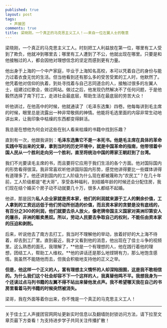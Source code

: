```yaml
---
published: true
layout: post
tags:
  - 声援团
comments: true
title: 梁晓刚，一个真正的马克思主义工人！——来自一位左翼人士的敬意
---
```



梁晓刚，一个真正的马克思主义工人。时刻把工人利益放在第一位，哪里有工人受到了欺负，他就冲到哪里去；哪里有工人遭到了不公，他就出现在哪里。只要是和他接触过的人，都会因他对理想信念的坚定而感到更有力量。

他出身于上海的一个中产家庭，毕业于上海知名高校，本可以凭着自己的身份与能力过着衣食无忧的生活。但当他看到还有那么多的受苦受累的工人时，他默然了。他凭着他对信仰的执着，到处寻找着与自己志同道合的人，接触过很多的左翼人士，组建过红歌会，做过网站。做过之后，他发现仍然解决不了任何问题，于是他毅然选择了南下打工，走进社会最底层，帮助生活在最底层的劳苦大众！

听他讲过，在他高中的时候，他就通读了（毛泽东选集）四卷。他每每讲到毛主席的时候，眼里总是流露出一种非常敬佩的神情。他能将毛选里面的内容非常生动地讲出来，让我印象中枯燥的东西都变得鲜活。

我总是在想他为何会对这些在别人看来枯燥的书籍中找到乐趣？

直到有一次，他跟我讲到：**毛泽东选集它不是一本死书。他是毛主席在具体的革命实践中写出来的文章，拿到当时的历史环境中，就是中国革命的指南，他带领着中国人民从一个胜利走向另一个胜利，直至将统治中国的蒋家王朝赶到了台湾。**

我们不光要读毛主席的书，而且要将它应用于我们生活的各个方面。他对国际国内的形势看得很深。我非常喜欢听他讲国际国内形势，感觉他讲得要比一些媒体讲得有道理多了。他还讲到国内的工人阶级为什么现在都被蔑称为“农民工”？在几十年前，工人阶级都是“老大哥”，享受各种福利，到结婚年龄的时候还会分配住房，我们现在结个婚买个房子动不动就要几十万，很多人都结不起婚。

他讲，那是因为**私人企业家就是资本家，他们的利润就来源于工人的剩余价值，工人拿到的工资远远低于他们劳动所创造的价值，而且资本家的贪婪是没有底线的，有百分之300的利润，他们就要去杀人放火，像老牌帝国主义国家对美洲印第安人的屠杀，非洲的贩卖黑奴。所以，劳动人民要去争取自己的权利，不能任由资本家的压迫和剥削。**

后来，听说他去了南方去打工，我当时不理解他的举动，放着好好的大上海不待着，却去到工厂里。直到最近，我才又看到他的消息，他出现在了佳士斗争的视频里。这么熟悉的面孔，我理解了，**他是一个有理想的人，他在践行着他的理想，团结工人，帮助工人维权。**他的讲话还是那么地铿锵有力，那么地饱含感情。我虽然不能随他而去，但我会积极地支持他的正义之举。

**但是，他这样一个正义的人，富有理想主义情怀的人却深陷囹圄，这是我不敢相信的。为什么我们这个社会却容不下一个这样的人，我真替他鸣不平。我想我身为一个还读过点马列书籍的左翼不得不站出来替他发点声。我不希望哪天我在自己的书房里看着马列书籍的时候突然被消失。**

梁哥，我在外面等着你出来，你不愧是一个真正的马克思主义工人！


---
关于佳士工人声援团官网网址更新实时信息以及翻墙防封锁访问方法，请下拉至文章页最下方查看！为支持进步学子共同关注传播扩散！
